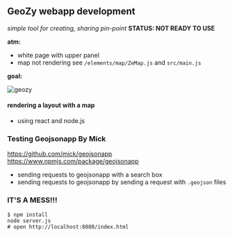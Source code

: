 ## GeoZy webapp development
*simple tool for creating, sharing pin-point*
**STATUS: NOT READY TO USE**  


**atm:**
* white page with upper panel
* map not rendering see `/elements/map/ZeMap.js` and `src/main.js`  

**goal:**  

 ![geozy](https://github.com/ChironEn/GeoZy/blob/master/geozy.png)  



#### rendering a layout with a map
* using react and node.js

### Testing Geojsonapp By Mick
https://github.com/mick/geojsonapp  
https://www.npmjs.com/package/geojsonapp
* sending requests to geojsonapp with a search box
* sending requests to geojsonapp by sending a request with `.geojson` files  

### IT'S A MESS!!!

`$ npm install`  
`node server.js`  
`# open http://localhost:8080/index.html `

